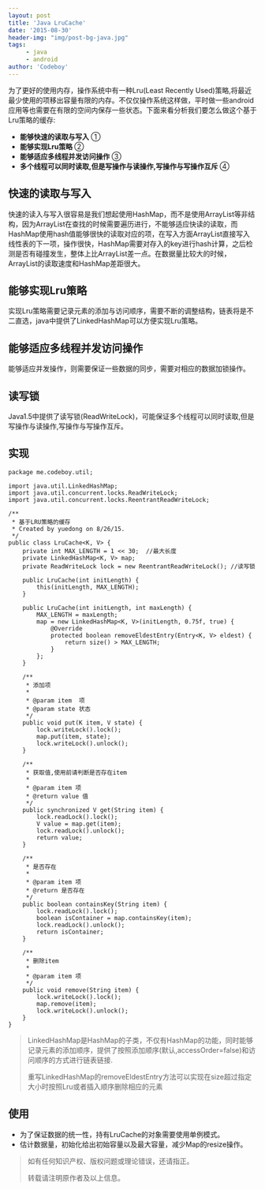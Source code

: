 ```yaml
---
layout: post
title: 'Java LruCache'
date: '2015-08-30'
header-img: "img/post-bg-java.jpg"
tags:
     - java
     - android
author: 'Codeboy'
---
```

为了更好的使用内存，操作系统中有一种Lru(Least Recently Used)策略,将最近最少使用的项移出容量有限的内存。不仅仅操作系统这样做，平时做一些android应用等也需要在有限的空间内保存一些状态。下面来看分析我们要怎么做这个基于Lru策略的缓存:

- **能够快速的读取与写入** ①
- **能够实现Lru策略** ②
- **能够适应多线程并发访问操作** ③
- **多个线程可以同时读取,但是写操作与读操作,写操作与写操作互斥** ④

## 快速的读取与写入

快速的读入与写入很容易是我们想起使用HashMap，而不是使用ArrayList等非结构，因为ArrayList在查找的时候需要遍历进行，不能够适应快读的读取，而HashMap使用hash值能够很快的读取对应的项，在写入方面ArrayList直接写入线性表的下一项，操作很快，HashMap需要对存入的key进行hash计算，之后检测是否有碰撞发生，整体上比ArrayList差一点。在数据量比较大的时候，ArrayList的读取速度和HashMap差距很大。

## 能够实现Lru策略

实现Lru策略需要记录元素的添加与访问顺序，需要不断的调整结构，链表将是不二直选，java中提供了LinkedHashMap可以方便实现Lru策略。


## 能够适应多线程并发访问操作

能够适应并发操作，则需要保证一些数据的同步，需要对相应的数据加锁操作。


## 读写锁

Java1.5中提供了读写锁(ReadWriteLock)，可能保证多个线程可以同时读取,但是写操作与读操作,写操作与写操作互斥。


## 实现

```
package me.codeboy.util;

import java.util.LinkedHashMap;
import java.util.concurrent.locks.ReadWriteLock;
import java.util.concurrent.locks.ReentrantReadWriteLock;

/**
 * 基于LRU策略的缓存
 * Created by yuedong on 8/26/15.
 */
public class LruCache<K, V> {
    private int MAX_LENGTH = 1 << 30;  //最大长度
    private LinkedHashMap<K, V> map;
    private ReadWriteLock lock = new ReentrantReadWriteLock(); //读写锁

    public LruCache(int initLength) {
        this(initLength, MAX_LENGTH);
    }

    public LruCache(int initLength, int maxLength) {
        MAX_LENGTH = maxLength;
        map = new LinkedHashMap<K, V>(initLength, 0.75f, true) {
            @Override
            protected boolean removeEldestEntry(Entry<K, V> eldest) {
                return size() > MAX_LENGTH;
            }
        };
    }

    /**
     * 添加项
     *
     * @param item  项
     * @param state 状态
     */
    public void put(K item, V state) {
        lock.writeLock().lock();
        map.put(item, state);
        lock.writeLock().unlock();
    }

    /**
     * 获取值,使用前请判断是否存在item
     *
     * @param item 项
     * @return value 值
     */
    public synchronized V get(String item) {
        lock.readLock().lock();
        V value = map.get(item);
        lock.readLock().unlock();
        return value;
    }

    /**
     * 是否存在
     *
     * @param item 项
     * @return 是否存在
     */
    public boolean containsKey(String item) {
        lock.readLock().lock();
        boolean isContainer = map.containsKey(item);
        lock.readLock().unlock();
        return isContainer;
    }

    /**
     * 删除item
     *
     * @param item 项
     */
    public void remove(String item) {
        lock.writeLock().lock();
        map.remove(item);
        lock.writeLock().unlock();
    }
}
```
> LinkedHashMap是HashMap的子类，不仅有HashMap的功能，同时能够记录元素的添加顺序，提供了按照添加顺序(默认,accessOrder=false)和访问顺序的方式进行链表链接.
> 
> 重写LinkedHashMap的removeEldestEntry方法可以实现在size超过指定大小时按照Lru或者插入顺序删除相应的元素

## 使用

- 为了保证数据的统一性，持有LruCache的对象需要使用单例模式。
- 估计数据量，初始化给出初始容量以及最大容量，减少Map的resize操作。



> 如有任何知识产权、版权问题或理论错误，还请指正。
>
> 转载请注明原作者及以上信息。

